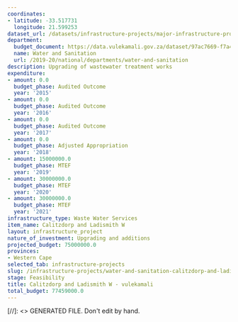 ```yaml
---
coordinates:
- latitude: -33.517731
  longitude: 21.599253
dataset_url: /datasets/infrastructure-projects/major-infrastructure-projects-by-national-departments
department:
  budget_document: https://data.vulekamali.gov.za/dataset/97ac7669-f7a4-40b6-a5bf-7843666fe0b5/resource/10d89fd3-0c5e-44b4-8b90-bb328c73586f/download/vote-36-water-and-sanitation.pdf
  name: Water and Sanitation
  url: /2019-20/national/departments/water-and-sanitation
description: Upgrading of wastewater treatment works
expenditure:
- amount: 0.0
  budget_phase: Audited Outcome
  year: '2015'
- amount: 0.0
  budget_phase: Audited Outcome
  year: '2016'
- amount: 0.0
  budget_phase: Audited Outcome
  year: '2017'
- amount: 0.0
  budget_phase: Adjusted Appropriation
  year: '2018'
- amount: 15000000.0
  budget_phase: MTEF
  year: '2019'
- amount: 30000000.0
  budget_phase: MTEF
  year: '2020'
- amount: 30000000.0
  budget_phase: MTEF
  year: '2021'
infrastructure_type: Waste Water Services
item_name: Calitzdorp and Ladismith W
layout: infrastructure_project
nature_of_investment: Upgrading and additions
projected_budget: 75000000.0
provinces:
- Western Cape
selected_tab: infrastructure-projects
slug: /infrastructure-projects/water-and-sanitation-calitzdorp-and-ladismith-w
stage: Feasibility
title: Calitzdorp and Ladismith W - vulekamali
total_budget: 77459000.0
---
```

[//]: <> GENERATED FILE. Don't edit by hand.